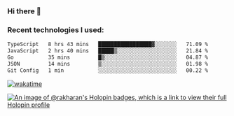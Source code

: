 ### Hi there 👋

### Recent technologies I used:
<!--START_SECTION:waka-->

```txt
TypeScript   8 hrs 43 mins   █████████████████▓░░░░░░░   71.09 %
JavaScript   2 hrs 40 mins   █████▒░░░░░░░░░░░░░░░░░░░   21.84 %
Go           35 mins         █▒░░░░░░░░░░░░░░░░░░░░░░░   04.87 %
JSON         14 mins         ▒░░░░░░░░░░░░░░░░░░░░░░░░   01.98 %
Git Config   1 min           ░░░░░░░░░░░░░░░░░░░░░░░░░   00.22 %
```

<!--END_SECTION:waka-->
[![wakatime](https://wakatime.com/badge/user/fe50d444-0cee-4d14-a0b3-b9e8509eb4d0.svg)](https://wakatime.com/@fe50d444-0cee-4d14-a0b3-b9e8509eb4d0)

[![An image of @rakharan's Holopin badges, which is a link to view their full Holopin profile](https://holopin.me/rakharan)](https://holopin.io/@rakharan)
